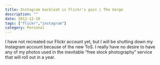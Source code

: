 ```yaml
---
title: Instagram backlash is Flickr’s gain | The Verge
description: ""
date: 2012-12-18
tags: ["flickr","instagram"]
category: Personal
---
```



I have not recreated our Flickr account yet, but I will be shutting down my Instagram account because of the new ToS. I really have no desire to have any of my photos used in the inevitable “free stock photography” service that will roll out in a year.
